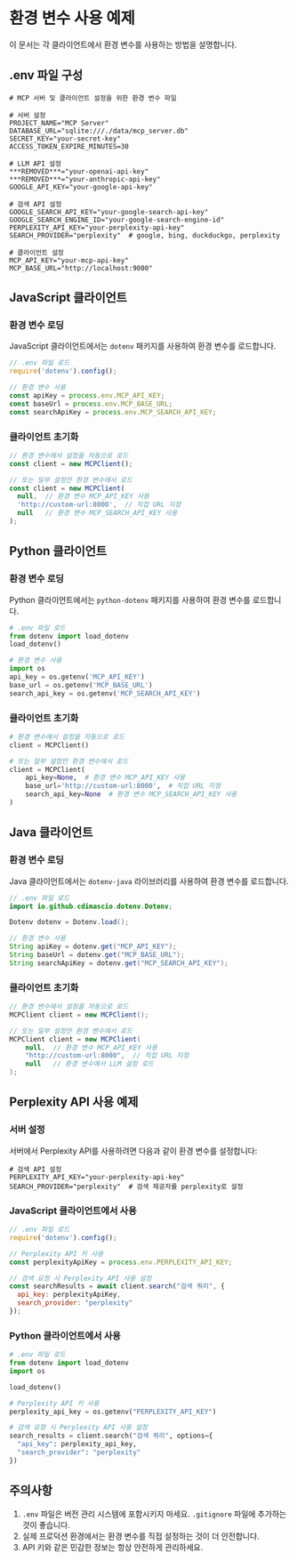 # 환경 변수 사용 예제

이 문서는 각 클라이언트에서 환경 변수를 사용하는 방법을 설명합니다.

## .env 파일 구성

```
# MCP 서버 및 클라이언트 설정을 위한 환경 변수 파일

# 서버 설정
PROJECT_NAME="MCP Server"
DATABASE_URL="sqlite:///./data/mcp_server.db"
SECRET_KEY="your-secret-key"
ACCESS_TOKEN_EXPIRE_MINUTES=30

# LLM API 설정
***REMOVED***="your-openai-api-key"
***REMOVED***="your-anthropic-api-key"
GOOGLE_API_KEY="your-google-api-key"

# 검색 API 설정
GOOGLE_SEARCH_API_KEY="your-google-search-api-key"
GOOGLE_SEARCH_ENGINE_ID="your-google-search-engine-id"
PERPLEXITY_API_KEY="your-perplexity-api-key"
SEARCH_PROVIDER="perplexity"  # google, bing, duckduckgo, perplexity

# 클라이언트 설정
MCP_API_KEY="your-mcp-api-key"
MCP_BASE_URL="http://localhost:9000"
```

## JavaScript 클라이언트

### 환경 변수 로딩

JavaScript 클라이언트에서는 `dotenv` 패키지를 사용하여 환경 변수를 로드합니다.

```javascript
// .env 파일 로드
require('dotenv').config();

// 환경 변수 사용
const apiKey = process.env.MCP_API_KEY;
const baseUrl = process.env.MCP_BASE_URL;
const searchApiKey = process.env.MCP_SEARCH_API_KEY;
```

### 클라이언트 초기화

```javascript
// 환경 변수에서 설정을 자동으로 로드
const client = new MCPClient();

// 또는 일부 설정만 환경 변수에서 로드
const client = new MCPClient(
  null,  // 환경 변수 MCP_API_KEY 사용
  'http://custom-url:8000',  // 직접 URL 지정
  null   // 환경 변수 MCP_SEARCH_API_KEY 사용
);
```

## Python 클라이언트

### 환경 변수 로딩

Python 클라이언트에서는 `python-dotenv` 패키지를 사용하여 환경 변수를 로드합니다.

```python
# .env 파일 로드
from dotenv import load_dotenv
load_dotenv()

# 환경 변수 사용
import os
api_key = os.getenv('MCP_API_KEY')
base_url = os.getenv('MCP_BASE_URL')
search_api_key = os.getenv('MCP_SEARCH_API_KEY')
```

### 클라이언트 초기화

```python
# 환경 변수에서 설정을 자동으로 로드
client = MCPClient()

# 또는 일부 설정만 환경 변수에서 로드
client = MCPClient(
    api_key=None,  # 환경 변수 MCP_API_KEY 사용
    base_url='http://custom-url:8000',  # 직접 URL 지정
    search_api_key=None  # 환경 변수 MCP_SEARCH_API_KEY 사용
)
```

## Java 클라이언트

### 환경 변수 로딩

Java 클라이언트에서는 `dotenv-java` 라이브러리를 사용하여 환경 변수를 로드합니다.

```java
// .env 파일 로드
import io.github.cdimascio.dotenv.Dotenv;

Dotenv dotenv = Dotenv.load();

// 환경 변수 사용
String apiKey = dotenv.get("MCP_API_KEY");
String baseUrl = dotenv.get("MCP_BASE_URL");
String searchApiKey = dotenv.get("MCP_SEARCH_API_KEY");
```

### 클라이언트 초기화

```java
// 환경 변수에서 설정을 자동으로 로드
MCPClient client = new MCPClient();

// 또는 일부 설정만 환경 변수에서 로드
MCPClient client = new MCPClient(
    null,  // 환경 변수 MCP_API_KEY 사용
    "http://custom-url:8000",  // 직접 URL 지정
    null   // 환경 변수에서 LLM 설정 로드
);
```

## Perplexity API 사용 예제

### 서버 설정

서버에서 Perplexity API를 사용하려면 다음과 같이 환경 변수를 설정합니다:

```
# 검색 API 설정
PERPLEXITY_API_KEY="your-perplexity-api-key"
SEARCH_PROVIDER="perplexity"  # 검색 제공자를 perplexity로 설정
```

### JavaScript 클라이언트에서 사용

```javascript
// .env 파일 로드
require('dotenv').config();

// Perplexity API 키 사용
const perplexityApiKey = process.env.PERPLEXITY_API_KEY;

// 검색 요청 시 Perplexity API 사용 설정
const searchResults = await client.search("검색 쿼리", {
  api_key: perplexityApiKey,
  search_provider: "perplexity"
});
```

### Python 클라이언트에서 사용

```python
# .env 파일 로드
from dotenv import load_dotenv
import os

load_dotenv()

# Perplexity API 키 사용
perplexity_api_key = os.getenv("PERPLEXITY_API_KEY")

# 검색 요청 시 Perplexity API 사용 설정
search_results = client.search("검색 쿼리", options={
  "api_key": perplexity_api_key,
  "search_provider": "perplexity"
})
```

## 주의사항

1. `.env` 파일은 버전 관리 시스템에 포함시키지 마세요. `.gitignore` 파일에 추가하는 것이 좋습니다.
2. 실제 프로덕션 환경에서는 환경 변수를 직접 설정하는 것이 더 안전합니다.
3. API 키와 같은 민감한 정보는 항상 안전하게 관리하세요.